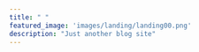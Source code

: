```yaml
---
title: " "
featured_image: 'images/landing/landing00.png'
description: "Just another blog site"
---
```

